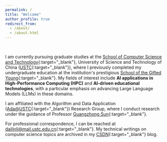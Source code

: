 ```yaml
---
permalink: /
title: "Welcome"
author_profile: true
redirect_from: 
  - /about/
  - /about.html
---
```


<br>

I am currently pursuing graduate studies at the [School of Computer Science and Technology](https://en.cs.ustc.edu.cn/){:target="_blank"}, University of Science and Technology of China ([USTC](https://en.ustc.edu.cn/){:target="_blank"}), where I previously completed my undergraduate education at the institution's prestigious [School of the Gifted Young](https://en.scgy.ustc.edu.cn/){:target="_blank"}. My fields of interest include **AI applications in High-Performance Computing (HPC)** and **AI-driven educational technologies**, with a particular emphasis on advancing Large Language Models (LLMs) in these domains.

I am affiliated with the Algorithm and Data Application ([Ada@USTC](https://ada.ustc.edu.cn/){:target="_blank"}) Research Group, where I conduct research under the guidance of Professor [Guangzhong Sun](https://faculty.ustc.edu.cn/gzsun/){:target="_blank"}.

For professional correspondence, I can be reached at [dailinli@mail.ustc.edu.cn](mailto:dailinli@mail.ustc.edu.cn){:target="_blank"}. My technical writings on computer science topics are archived in my [CSDN](https://blog.csdn.net/m0_59500538?type=blog){:target="_blank"} blog.

<script type='text/javascript' id='clustrmaps' src='//cdn.clustrmaps.com/map_v2.js?cl=080808&w=300&t=tt&d=AOpQJBjagCoMGSBpafsHHXgbCJ8q_dWkYm3R1k9A54Y&co=ffffff&ct=080808&cmo=3acc3a&cmn=ff5353'></script>

<!-- You can find my CV here: [XX's Curriculum Vitae](../assets/Curriculum_Vitae.pdf). -->
